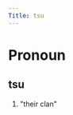 ```yaml
---
Title: tsu
---
```


Pronoun
================================

tsu
----------------

1. "their clan"
